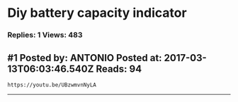 # Diy battery capacity indicator

### Replies: 1 Views: 483

## \#1 Posted by: ANTONIO Posted at: 2017-03-13T06:03:46.540Z Reads: 94

```
https://youtu.be/UBzwmvnNyLA
```

---
